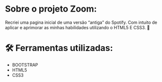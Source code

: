 # Sobre o projeto Zoom: 

Recriei uma pagina inicial de uma versão “antiga” do Spotify. Com intuito de aplicar e aprimorar as minhas habilidades utilizando o HTML5 E CSS3. 🌱

# 🛠️ Ferramentas utilizadas:

- BOOTSTRAP
- HTML5
- CSS3

